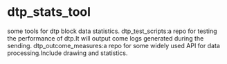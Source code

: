 # dtp_stats_tool
some tools for dtp block data statistics.
dtp_test_scripts:a repo for testing the performance of dtp.It will output come logs generated during the sending.
dtp_outcome_measures:a repo for some widely used API for data processing.Include drawing and statistics. 
